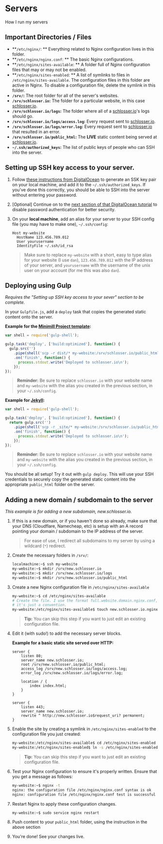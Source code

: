 # Servers
How I run my servers

## Important Directories / Files

- **`/etc/nginx/`: ** Everything related to Nginx configuration lives in this folder.
- **`/etc/nginx/nginx.conf`: ** The basic Nginx configurations.
- **`/etc/nginx/sites-available`: ** A folder full of Nginx configuration files that may or may not be enabled.
- **`/etc/nginx/sites-enabled`: ** A list of symlinks to files in `/etc/nginx/sites-available`.  The configuration files in this folder are active in Nginx.  To disable a configuration file, delete the symlink in this folder.
- **`/srv/`:** The root folder for all of the server's websites.
- **`/srv/schlosser.io`:** The folder for a particular website, in this case [schlosser.io][schlosser].
- **`/srv/schlosser.io/logs`:** The folder where all of a [schlosser.io][schlosser]'s logs should go.
- **`/srv/schlosser.io/logs/access.log`:** Every request sent to [schlosser.io][schlosser].
- **`/srv/schlosser.io/logs/error.log`:** Every request sent to [schlosser.io][schlosser] that resulted in an error.
- **`/srv/schlosser.io/public_html`:** The **LIVE** static content being served at [schlosser.io][schlosser].
- **`~/.ssh/authorized_keys`:** The list of public keys of people who can SSH into the server.

## Setting up SSH key access to your server.

1. Follow [these instructions from DigitalOcean](https://www.digitalocean.com/community/tutorials/initial-server-setup-with-ubuntu-16-04#step-four-—-add-public-key-authentication-(recommended)) to generate an SSK key pair on your local machine, and add it to the `~/.ssh/authorized_keys`. If you've done this correctly, you should be able to SSH into the server without entering your password.

2. [Optional] Continue on to the [next section of that DigitalOcean tutorial](https://www.digitalocean.com/community/tutorials/initial-server-setup-with-ubuntu-16-04#step-five-—-disable-password-authentication-(recommended)) to disable password authentication for better security.

3. On your **local machine**, add an alias for your server to your SSH config file (you may have to make one), `~/.ssh/config`:

    ```
    Host my-website
      HostName 123.456.789.012
      User yourusername
      IdentityFile ~/.ssh/id_rsa
    ```

    > Make sure to replace `my-website` with a short, easy to type alias for your website (I use `dan`), `123.456.789.012` with the IP address of your server, and `yourusername` with the username of the unix user on your account (for me this was also `dan`).

## Deploying using Gulp

_Requires the "Setting up SSH key access to your sever" section to be complete._

In your `Gulpfile.js`, add a `deploy` task that copies the generated static content onto the server.

**Example for the [Minimill Project template](https://github.com/minimill/project-template):**

```js
var shell = require('gulp-shell');

gulp.task('deploy', ['build:optimized'], function() {
  gulp.src('')
    .pipe(shell('scp -r dist/* my-website:/srv/schlosser.io/public_html/'))
    .on('finish', function() {
      process.stdout.write('Deployed to schlosser.io\n');
    });
});
```

> **Reminder:** Be sure to replace `schlosser.io` with your website name and `my-website` with the alias you created in the previous section, in your `~/.ssh/config`.

**Example for [Jekyll](https://github.com/minimill/project-template/tree/jekyll):**

```js
var shell = require('gulp-shell');

gulp.task('deploy', ['build:optimized'], function() {
  return gulp.src('')
    .pipe(shell('scp -r _site/* my-website:/srv/schlosser.io/public_html/'))
    .on('finish', function() {
      process.stdout.write('Deployed to schlosser.io\n');
    });
});
```

> **Reminder:** Be sure to replace `schlosser.io` with your website name and `my-website` with the alias you created in the previous section, in your `~/.ssh/config`.

You should be all setup!  Try it out with `gulp deploy`.  This will use your SSH credentials to securely copy the generated static content into the appropriate `public_html` folder on the server.

## Adding a new domain / subdomain to the server

_This example is for adding a new subdomain, new.schlosser.io._

1. If this is a new domain, or if you haven't done so already, make sure that your DNS (Cloudflare, Namecheap, etc) is setup with an A record pointing your domain / subdomain to the IP address of the server.  

    > For ease of use, I redirect all subdomains to my server by using a wildcard (`*`) redirect.

2. Create the necessary folders in `/srv/`:

    ```bash
    localmachine:~$ ssh my-website
    my-website:~$ mkdir /srv/new.schlosser.io
    my-website:~$ mkdir /srv/new.schlosser.io/logs
    my-website:~$ mkdir /srv/new.schlosser.io/public_html
    ```

3. Create a new Nginx configuration file in `/etc/nginx/sites-available`
    
    ```bash
    my-website:~$ cd /etc/nginx/sites-available
    # Create the file. I use the format full.website.domain.nginx.conf, but
    # it's just a convention.
    my-website:/etc/nginx/sites-available$ touch new.schlosser.io.nginx.conf
    ```

    > **Tip:** You can skip this step if you want to just edit an existing configuration file.

4. Edit it (with sudo!) to add the necessary server blocks.

    **Example for a basic static site served over HTTP:**
    ```nginx
    server {
        listen 80;
        server_name new.schlosser.io;
        root /srv/new.schlosser.io/public_html;
        access_log /srv/new.schlosser.io/logs/access.log;
        error_log /srv/new.schlosser.io/logs/error.log;

        location / {
            index index.html;
        }
    }

    server {
        listen 443;
        server_name new.schlosser.io;
        rewrite ^ http://new.schlosser.io$request_uri? permanent;
    }
    ```

5. Enable the site by creating a symlink in `/etc/nginx/sites-enabled` to the configuration file you just created:

    ```bash
    my-website:/etc/nginx/sites-available$ cd /etc/nginx/sites-enabled
    my-website:/etc/nginx/sites-enabled$ ln -s /etc/nginx/sites-enabled/new.schlosser.io.nginx.conf new.schlosser.io.nginx.conf 
    ```

    > **Tip:** You can skip this step if you want to just edit an existing configuration file.

6. Test your Nginx configuration to ensure it's properly written. Ensure that you get a message as follows: 

    ```bash
    my-website:~$ nginx -t 
    nginx: the configuration file /etc/nginx/nginx.conf syntax is ok
    nginx: configuration file /etc/nginx/nginx.conf test is successful
    ```

7. Restart Nginx to apply these configuration changes.

    ```bash
    my-website:~$ sudo service nginx restart
    ```

8. Push content to your `public_html` folder, using the instruction in the above section

9. You're done! See your changes live.


[schlosser]: https://schlosser.io
